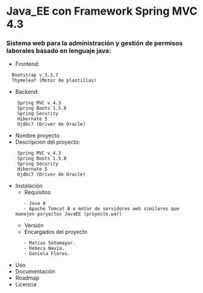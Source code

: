 # Java_EE con Framework Spring MVC 4.3
### Sistema web para la administración y gestión de permisos laborales basado en lenguaje java:

- Frontend:
```
  Bootstrap v_3.3.7
  Thymeleaf (Motor de plantillas)
```
- Backend:
```
    Spring MVC v_4.3
    Spring Boots 1.5.8
    Spring Security
    Hibernate 5
    Ojdbc7 (Driver de Oracle)
```
- Nombre proyecto
- Descripcion del proyecto:
```
    Spring MVC v_4.3
    Spring Boots 1.5.8
    Spring Security
    Hibernate 5
    Ojdbc7 (Driver de Oracle)
```
- Instalación
	- Requisitos
	```
	   - Java 8
	   - Apache Tomcat 8 o motor de servidores web similares que manejen poryectos JavaEE (proyecto.war)
	```
	- Versión
	- Encargados del proyecto
	```
	   - Matías Sotomayor.
	   - Rebeca Navia.
	   - Daniela Flores.
	```
- Uso
- Documentación
- Roadmap
- Licencia
